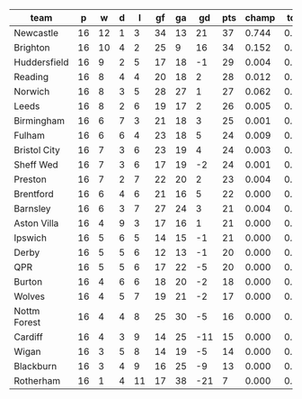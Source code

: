 |     team     | p  | w  | d | l  | gf | ga | gd  | pts | champ | top2  | top3  | top4  |  5-7  | bot4  | bot3  | bot2  |
|--------------|----|----|---|----|----|----|-----|-----|-------|-------|-------|-------|-------|-------|-------|-------|
| Newcastle    | 16 | 12 | 1 |  3 | 34 | 13 |  21 |  37 | 0.744 | 0.917 | 0.969 | 0.986 | 0.012 | 0.000 | 0.000 | 0.000|
| Brighton     | 16 | 10 | 4 |  2 | 25 |  9 |  16 |  34 | 0.152 | 0.525 | 0.727 | 0.830 | 0.123 | 0.000 | 0.000 | 0.000|
| Huddersfield | 16 |  9 | 2 |  5 | 17 | 18 |  -1 |  29 | 0.004 | 0.026 | 0.070 | 0.132 | 0.244 | 0.017 | 0.007 | 0.003|
| Reading      | 16 |  8 | 4 |  4 | 20 | 18 |   2 |  28 | 0.012 | 0.068 | 0.170 | 0.283 | 0.291 | 0.005 | 0.003 | 0.001|
| Norwich      | 16 |  8 | 3 |  5 | 28 | 27 |   1 |  27 | 0.062 | 0.262 | 0.481 | 0.626 | 0.224 | 0.000 | 0.000 | 0.000|
| Leeds        | 16 |  8 | 2 |  6 | 19 | 17 |   2 |  26 | 0.005 | 0.023 | 0.063 | 0.122 | 0.220 | 0.023 | 0.013 | 0.005|
| Birmingham   | 16 |  6 | 7 |  3 | 21 | 18 |   3 |  25 | 0.001 | 0.016 | 0.047 | 0.093 | 0.186 | 0.032 | 0.016 | 0.006|
| Fulham       | 16 |  6 | 6 |  4 | 23 | 18 |   5 |  24 | 0.009 | 0.064 | 0.157 | 0.266 | 0.292 | 0.006 | 0.002 | 0.001|
| Bristol City | 16 |  7 | 3 |  6 | 23 | 19 |   4 |  24 | 0.003 | 0.024 | 0.067 | 0.137 | 0.229 | 0.019 | 0.009 | 0.003|
| Sheff Wed    | 16 |  7 | 3 |  6 | 17 | 19 |  -2 |  24 | 0.001 | 0.007 | 0.024 | 0.052 | 0.143 | 0.058 | 0.033 | 0.016|
| Preston      | 16 |  7 | 2 |  7 | 22 | 20 |   2 |  23 | 0.004 | 0.027 | 0.077 | 0.148 | 0.242 | 0.016 | 0.009 | 0.003|
| Brentford    | 16 |  6 | 4 |  6 | 21 | 16 |   5 |  22 | 0.000 | 0.004 | 0.015 | 0.038 | 0.109 | 0.076 | 0.043 | 0.021|
| Barnsley     | 16 |  6 | 3 |  7 | 27 | 24 |   3 |  21 | 0.004 | 0.027 | 0.085 | 0.166 | 0.258 | 0.016 | 0.008 | 0.004|
| Aston Villa  | 16 |  4 | 9 |  3 | 17 | 16 |   1 |  21 | 0.000 | 0.003 | 0.015 | 0.033 | 0.097 | 0.098 | 0.057 | 0.028|
| Ipswich      | 16 |  5 | 6 |  5 | 14 | 15 |  -1 |  21 | 0.000 | 0.001 | 0.003 | 0.008 | 0.037 | 0.235 | 0.154 | 0.083|
| Derby        | 16 |  5 | 5 |  6 | 12 | 13 |  -1 |  20 | 0.000 | 0.001 | 0.004 | 0.010 | 0.041 | 0.219 | 0.146 | 0.078|
| QPR          | 16 |  5 | 5 |  6 | 17 | 22 |  -5 |  20 | 0.000 | 0.003 | 0.010 | 0.024 | 0.078 | 0.122 | 0.077 | 0.038|
| Burton       | 16 |  4 | 6 |  6 | 18 | 20 |  -2 |  18 | 0.000 | 0.001 | 0.005 | 0.014 | 0.056 | 0.172 | 0.108 | 0.059|
| Wolves       | 16 |  4 | 5 |  7 | 19 | 21 |  -2 |  17 | 0.000 | 0.001 | 0.003 | 0.007 | 0.032 | 0.263 | 0.178 | 0.101|
| Nottm Forest | 16 |  4 | 4 |  8 | 25 | 30 |  -5 |  16 | 0.000 | 0.002 | 0.008 | 0.021 | 0.064 | 0.152 | 0.096 | 0.051|
| Cardiff      | 16 |  4 | 3 |  9 | 14 | 25 | -11 |  15 | 0.000 | 0.000 | 0.001 | 0.002 | 0.013 | 0.446 | 0.335 | 0.214|
| Wigan        | 16 |  3 | 5 |  8 | 14 | 19 |  -5 |  14 | 0.000 | 0.000 | 0.000 | 0.000 | 0.004 | 0.664 | 0.545 | 0.399|
| Blackburn    | 16 |  3 | 4 |  9 | 16 | 25 |  -9 |  13 | 0.000 | 0.000 | 0.000 | 0.001 | 0.006 | 0.566 | 0.450 | 0.307|
| Rotherham    | 16 |  1 | 4 | 11 | 17 | 38 | -21 |   7 | 0.000 | 0.000 | 0.000 | 0.000 | 0.001 | 0.797 | 0.712 | 0.580|
